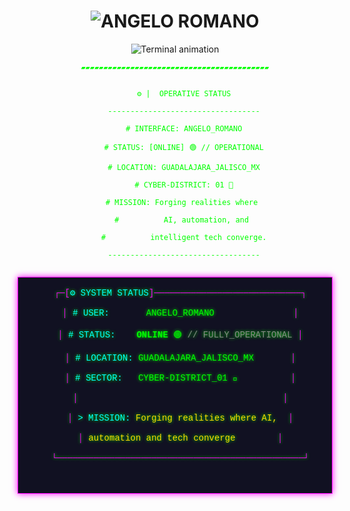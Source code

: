 <p align="center">
  <h1 align="center">
    <img src="https://readme-typing-svg.demolab.com?font=Fira+Code&weight=600&size=32&duration=4000&pause=1000&color=FF00FF&center=true&vCenter=true&width=480&lines=%3E%3E%3EANGELO.ROMANO" alt="ANGELO ROMANO" />
  </h1>
</p>
<p align="center">
  <img src="https://readme-typing-svg.demolab.com?font=Fira+Code&pause=1000&color=00FF00&center=true&vCenter=true&width=600&lines=%3E_INITIATING_SEQUENCE...;%3E%3E_NETRUNNER_PROTOCOLS_ONLINE...;%3E%3E%3E_BUILDING_THE_FUTURE_FROM_GDL...;%3E%3E%3E%3E_SYSTEMS_ARE_GO%21" alt="Terminal animation" />
</p>
<p align="center">
  <code style="color:#00FF00;">▰▰▰▰▰▰▰▰▰▰▰▰▰▰▰▰▰▰▰▰▰▰▰▰▰▰▰▰▰▰▰▰▰▰▰▰▰▰▰▰▰▰</code>
</p>
<p align="center">
  <code style="color:#00FF00;">
    ⚙️ |  OPERATIVE STATUS<br>
    ----------------------------------<br>
    # INTERFACE: ANGELO_ROMANO<br>
    # STATUS: [ONLINE] 🟢 // OPERATIONAL<br>
    # LOCATION: GUADALAJARA_JALISCO_MX<br>
    # CYBER-DISTRICT: 01 🌃<br>
    # MISSION: Forging realities where <br>
    #          AI, automation, and <br>
    #          intelligent tech converge.<br>
    ----------------------------------
  </code>
<p align="center">
  <pre align="center" style="
    background: #111122;
    border: 1px solid #FF00FF;
    border-radius: 0;
    padding: 16px;
    color: #00FF00;
    font-family: 'Courier New', monospace;
    text-shadow: 0 0 5px #00FF00;
    box-shadow: 0 0 10px #FF00FF;
  ">
  <span style="color: #FF00FF;">┌─[<span style="color: #00FFFF;">⚙️ SYSTEM STATUS</span>]────────────────────────────┐</span><br>
  <span style="color: #FF00FF;">│</span> <span style="color: #00FFFF;"># USER:</span>       ANGELO_ROMANO               <span style="color: #FF00FF;">│</span><br>
  <span style="color: #FF00FF;">│</span> <span style="color: #00FFFF;"># STATUS:</span>    <span style="color: #00FF00; font-weight: bold;">ONLINE</span> 🟢 <span style="color: #888;">// FULLY_OPERATIONAL</span> <span style="color: #FF00FF;">│</span><br>
  <span style="color: #FF00FF;">│</span> <span style="color: #00FFFF;"># LOCATION:</span> GUADALAJARA_JALISCO_MX       <span style="color: #FF00FF;">│</span><br>
  <span style="color: #FF00FF;">│</span> <span style="color: #00FFFF;"># SECTOR:</span>   CYBER-DISTRICT_01 <span style="color: #00FF00;">🌃</span>          <span style="color: #FF00FF;">│</span><br>
  <span style="color: #FF00FF;">│</span>                                       <span style="color: #FF00FF;">│</span><br>
  <span style="color: #FF00FF;">│</span> <span style="color: #00FFFF;">> MISSION:</span> <span style="color: #FFD700;">Forging realities where AI,</span>  <span style="color: #FF00FF;">│</span><br>
  <span style="color: #FF00FF;">│</span> <span style="color: #FFD700;">automation and tech converge</span>        <span style="color: #FF00FF;">│</span><br>
  <span style="color: #FF00FF;">└───────────────────────────────────────────────┘</span><br>
  </pre>
</p>


